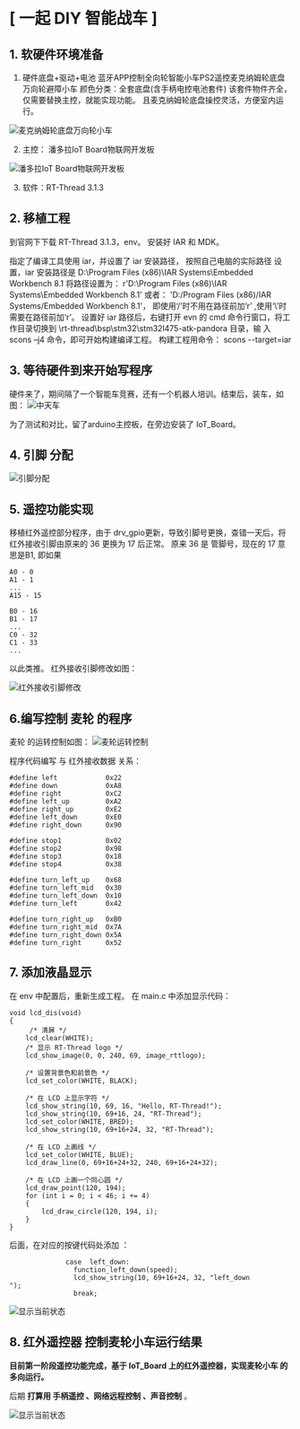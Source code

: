 # [ 一起 DIY 智能战车 ]
## 1. 软硬件环境准备

1. 硬件底盘+驱动+电池
蓝牙APP控制全向轮智能小车PS2遥控麦克纳姆轮底盘万向轮避障小车 颜色分类：全套底盘(含手柄电控电池套件)
该套件物件齐全，仅需要替换主控，就能实现功能。
且麦克纳姆轮底盘操控灵活，方便室内运行。

![麦克纳姆轮底盘万向轮小车](./pictures/1mecanum.jpg)

2. 主控： 潘多拉IoT Board物联网开发板 

![潘多拉IoT Board物联网开发板](./pictures/2pandora.jpg)

3. 软件：RT-Thread 3.1.3

## 2. 移植工程
到官网下下载 RT-Thread 3.1.3，env。
安装好 IAR 和 MDK。

指定了编译工具使用 iar，并设置了 iar 安装路径， 按照自己电脑的实际路径
设置，iar 安装路径是 D:\Program Files (x86)\IAR Systems\Embedded Workbench 8.1
将路径设置为： r'D:\Program Files (x86)\IAR Systems\Embedded Workbench 8.1' 或者： 'D:/Program Files (x86)/IAR Systems/Embedded Workbench 8.1'，
即使用‘/’时不用在路径前加‘r’ ,使用‘\’时需要在路径前加‘r’。
设置好 iar 路径后，右键打开 evn 的 cmd 命令行窗口，将工作目录切换到  \rt-thread\bsp\stm32\stm32l475-atk-pandora 目录，输
入 scons –j4 命令，即可开始构建编译工程。
构建工程用命令： scons --target=iar 

## 3. 等待硬件到来开始写程序

硬件来了，期间隔了一个智能车竞赛，还有一个机器人培训。结束后，装车，如图：
![中天车](./pictures/3zhongtian_car.jpg)

为了测试和对比，留了arduino主控板，在旁边安装了 IoT_Board。

## 4. 引脚 分配


![引脚分配](./pictures/4IOport.bmp)

## 5. 遥控功能实现
移植红外遥控部分程序，由于 drv_gpio更新，导致引脚号更换，查错一天后，将红外接收引脚由原来的 36 更换为 17 后正常。
原来 36 是 管脚号，现在的 17 意思是B1, 即如果 
```
A0 - 0
A1 - 1
...
A15 - 15

B0 - 16
B1 - 17
...
C0 - 32
C1 - 33
...

```
以此类推。
红外接收引脚修改如图：

![红外接收引脚修改](./pictures/5changeIRrev.bmp)

## 6.编写控制 麦轮 的程序
麦轮 的运转控制如图：
![麦轮运转控制](./pictures/6trun_fig.jpg)

程序代码编写 与 红外接收数据 关系：
```
#define left            0x22
#define down            0xA8
#define right           0xC2
#define left_up         0xA2
#define right_up        0xE2
#define left_down       0xE0
#define right_down      0x90

#define stop1           0x02
#define stop2           0x98
#define stop3           0x18
#define stop4           0x38

#define turn_left_up    0x68
#define turn_left_mid   0x30
#define turn_left_down  0x10
#define turn_left       0x42

#define turn_right_up   0xB0
#define turn_right_mid  0x7A
#define turn_right_down 0x5A
#define turn_right      0x52

```
## 7. 添加液晶显示
在 env 中配置后，重新生成工程。
在 main.c 中添加显示代码：
```
void lcd_dis(void)
{
     /* 清屏 */
    lcd_clear(WHITE);
    /* 显示 RT-Thread logo */
    lcd_show_image(0, 0, 240, 69, image_rttlogo);
    
    /* 设置背景色和前景色 */
    lcd_set_color(WHITE, BLACK);

    /* 在 LCD 上显示字符 */
    lcd_show_string(10, 69, 16, "Hello, RT-Thread!");
    lcd_show_string(10, 69+16, 24, "RT-Thread");
    lcd_set_color(WHITE, BRED);
    lcd_show_string(10, 69+16+24, 32, "RT-Thread");
    
    /* 在 LCD 上画线 */
    lcd_set_color(WHITE, BLUE);
    lcd_draw_line(0, 69+16+24+32, 240, 69+16+24+32);
    
    /* 在 LCD 上画一个同心圆 */
    lcd_draw_point(120, 194);
    for (int i = 0; i < 46; i += 4)
    {
        lcd_draw_circle(120, 194, i);
    }
}
```

后面，在对应的按键代码处添加 ：
```
              case  left_down:
                function_left_down(speed);
                lcd_show_string(10, 69+16+24, 32, "left_down        ");
                break;              

```
![显示当前状态](./pictures/7disstate.jpg)


## 8. 红外遥控器 控制麦轮小车运行结果


**目前第一阶段遥控功能完成，基于 IoT_Board 上的红外遥控器，实现麦轮小车 的多向运行。**

后期  **打算用 手柄遥控 、网络远程控制 、声音控制** 。

![显示当前状态](./pictures/ir_ctrl.gif)



